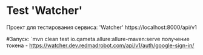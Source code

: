 # Test 'Watcher'

Проект для тестирования сервиса: 'Watcher' https://localhost:8000/api/v1

#Запуск:
`mvn clean test io.qameta.allure:allure-maven:serve
получение токена - https://watcher.dev.redmadrobot.com/api/v1/auth/google-sign-in/
